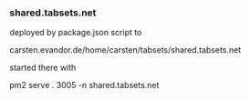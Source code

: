 ### shared.tabsets.net

deployed by package.json script to

carsten.evandor.de/home/carsten/tabsets/shared.tabsets.net

started there with

pm2 serve . 3005 -n shared.tabsets.net
